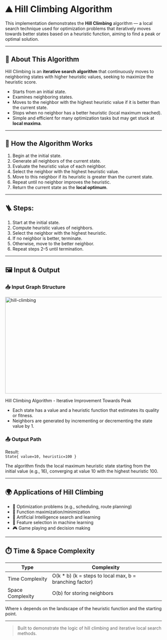 # ⛰️ Hill Climbing Algorithm

This implementation demonstrates the **Hill Climbing** algorithm — a local search technique used for optimization problems that iteratively moves towards better states based on a heuristic function, aiming to find a peak or optimal solution.

---

## 🚀 About This Algorithm

Hill Climbing is an **iterative search algorithm** that continuously moves to neighboring states with higher heuristic values, seeking to maximize the heuristic score.

- Starts from an initial state.
- Examines neighboring states.
- Moves to the neighbor with the highest heuristic value if it is better than the current state.
- Stops when no neighbor has a better heuristic (local maximum reached).
- Simple and efficient for many optimization tasks but may get stuck at **local maxima**.

---

## 🧠 How the Algorithm Works

1. Begin at the initial state.
2. Generate all neighbors of the current state.
3. Evaluate the heuristic value of each neighbor.
4. Select the neighbor with the highest heuristic value.
5. Move to this neighbor if its heuristic is greater than the current state.
6. Repeat until no neighbor improves the heuristic.
7. Return the current state as the **local optimum**.

---

## 🪜 Steps:

1. Start at the initial state.  
2. Compute heuristic values of neighbors.  
3. Select the neighbor with the highest heuristic.  
4. If no neighbor is better, terminate.  
5. Otherwise, move to the better neighbor.  
6. Repeat steps 2–5 until termination.

---

## 🖼️ Input & Output

### 📥 Input Graph Structure
<img width="760" height="311" alt="hill-climbing" src="https://github.com/user-attachments/assets/920b59f5-f061-4277-8985-dae1b530051e" />



Hill Climbing Algorithm - Iterative Improvement Towards Peak  

- Each state has a value and a heuristic function that estimates its quality or fitness.
- Neighbors are generated by incrementing or decrementing the state value by 1.

### 📤 Output Path

Result:  
`State{ value=10, heuristic=100 }`  

The algorithm finds the local maximum heuristic state starting from the initial value (e.g., 16), converging at value 10 with the highest heuristic 100.

---

## 🌍 Applications of Hill Climbing

- 🎯 Optimization problems (e.g., scheduling, route planning)  
- 🧩 Function maximization/minimization  
- 🤖 Artificial Intelligence search and learning  
- 🚀 Feature selection in machine learning  
- 🎮 Game playing and decision making  

---

## ⏱️ Time & Space Complexity

| Type             | Complexity                         |
|------------------|-------------------------------------|
| Time Complexity  | O(k * b) (k = steps to local max, b = branching factor) |
| Space Complexity | O(b) for storing neighbors          |

Where `k` depends on the landscape of the heuristic function and the starting point.

---

> Built to demonstrate the logic of hill climbing and iterative local search methods.

